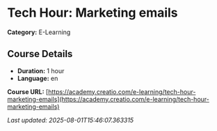 # Tech Hour: Marketing emails

**Category:** E-Learning

## Course Details

- **Duration:** 1 hour
- **Language:** en

**Course URL:** [https://academy.creatio.com/e-learning/tech-hour-marketing-emails](https://academy.creatio.com/e-learning/tech-hour-marketing-emails)

*Last updated: 2025-08-01T15:46:07.363315*
